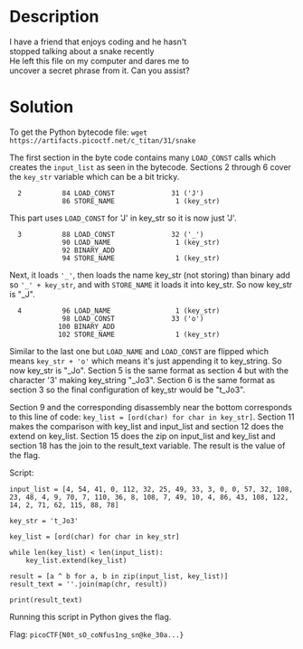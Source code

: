 # Description

I have a friend that enjoys coding and he hasn't <br>
stopped talking about a snake recently <br>
He left this file on my computer and dares me to <br>
uncover a secret phrase from it. Can you assist?

# Solution

To get the Python bytecode file: `wget https://artifacts.picoctf.net/c_titan/31/snake`

The first section in the byte code contains many `LOAD_CONST` calls which creates the `input_list` as seen in the bytecode. Sections 2 through 6 cover the `key_str` variable which can be a bit tricky.

```
  2          84 LOAD_CONST              31 ('J')
             86 STORE_NAME               1 (key_str)
```
This part uses `LOAD_CONST` for 'J' in key_str so it is now just 'J'.

```
  3          88 LOAD_CONST              32 ('_')
             90 LOAD_NAME                1 (key_str)
             92 BINARY_ADD
             94 STORE_NAME               1 (key_str)
```

Next, it loads `'_'`, then loads the name key_str (not storing) than binary add so `'_' + key_str`, and with `STORE_NAME` it loads it into key_str. So now key_str is "_J".

```
  4          96 LOAD_NAME                1 (key_str)
             98 LOAD_CONST              33 ('o')
            100 BINARY_ADD
            102 STORE_NAME               1 (key_str)
```

Similar to the last one but `LOAD_NAME` and `LOAD_CONST` are flipped which means `key_str + 'o'` which means it's just appending it to key_string. So now key_str is "_Jo". Section 5 is the same format as section 4 but with the character '3' making key_string "_Jo3". Section 6 is the same format as section 3 so the final configuration of key_str would be "t_Jo3".

Section 9 and the corresponding disassembly near the bottom corresponds to this line of code: `key_list = [ord(char) for char in key_str]`. Section 11 makes the comparison with key_list and input_list and section 12 does the extend on key_list. Section 15 does the zip on input_list and key_list and section 18 has the join to the result_text variable. The result is the value of the flag. 

Script:
```
input_list = [4, 54, 41, 0, 112, 32, 25, 49, 33, 3, 0, 0, 57, 32, 108, 23, 48, 4, 9, 70, 7, 110, 36, 8, 108, 7, 49, 10, 4, 86, 43, 108, 122, 14, 2, 71, 62, 115, 88, 78]

key_str = 't_Jo3'

key_list = [ord(char) for char in key_str]

while len(key_list) < len(input_list): 
    key_list.extend(key_list)

result = [a ^ b for a, b in zip(input_list, key_list)]
result_text = ''.join(map(chr, result))

print(result_text)
```

Running this script in Python gives the flag.

Flag: `picoCTF{N0t_sO_coNfus1ng_sn@ke_30a...}`
